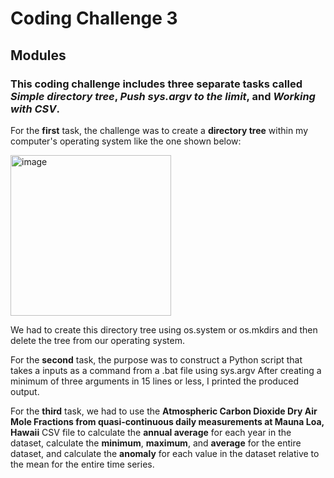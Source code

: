 # Coding Challenge 3
## Modules
### This coding challenge includes three separate tasks called *Simple directory tree*, *Push sys.argv to the limit*, and *Working with CSV*.

For the **first** task, the challenge was to create a **directory tree** within my computer's operating system like the one shown below:

<img width="257" alt="image" src="https://github.com/mderderian15/NRS_528_Python/assets/157772065/edce0d92-107e-454b-9d36-3edd982421d4">


We had to create this directory tree using os.system or os.mkdirs and then delete the tree from our operating system.

For the **second** task, the purpose was to construct a Python script that takes a inputs as a command from a .bat file using sys.argv
After creating a minimum of three arguments in 15 lines or less, I printed the produced output.

For the **third** task, we had to use the **Atmospheric Carbon Dioxide Dry Air Mole Fractions from quasi-continuous daily measurements at Mauna Loa, Hawaii** CSV file to 
calculate the **annual average** for each year in the dataset, calculate the **minimum**, **maximum**, and **average** for the entire dataset, and
calculate the **anomaly** for each value in the dataset relative to the mean for the entire time series. 
